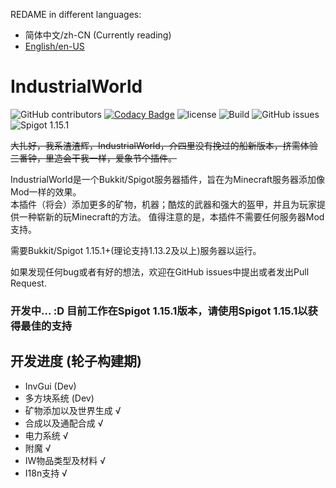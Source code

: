 REDAME in different languages:
* 简体中文/zh-CN (Currently reading)
* [English/en-US][1]

# IndustrialWorld 

![GitHub contributors](https://img.shields.io/github/contributors/czm23333/IndustrialWorld)
[![Codacy Badge](https://api.codacy.com/project/badge/Grade/7ed7dc549a7e4212b193716ecced0773)](https://app.codacy.com/manual/czm23333/IndustrialWorld?utm_source=github.com&utm_medium=referral&utm_content=czm23333/IndustrialWorld&utm_campaign=Badge_Grade_Dashboard)
![license](https://img.shields.io/github/license/czm23333/IndustrialWorld)
![Build](https://github.com/czm23333/IndustrialWorld/workflows/Build/badge.svg)
![GitHub issues](https://img.shields.io/github/issues/czm23333/IndustrialWorld)
![Spigot 1.15.1](https://img.shields.io/badge/spigot-1.15.1-blue)

~~大扎好，我系渣渣辉，IndustrialWorld，介四里没有挽过的船新版本，挤需体验三番钟，里造会干我一样，爱象节个插件。~~  

IndustrialWorld是一个Bukkit/Spigot服务器插件，旨在为Minecraft服务器添加像Mod一样的效果。  
本插件（将会）添加更多的矿物，机器；酷炫的武器和强大的盔甲，并且为玩家提供一种崭新的玩Minecraft的方法。 
值得注意的是，本插件不需要任何服务器Mod支持。

需要Bukkit/Spigot 1.15.1+(理论支持1.13.2及以上)服务器以运行。

如果发现任何bug或者有好的想法，欢迎在GitHub issues中提出或者发出Pull Request.

### 开发中... :D 目前工作在Spigot 1.15.1版本，请使用Spigot 1.15.1以获得最佳的支持

## 开发进度 (轮子构建期)
* InvGui (Dev)
* 多方块系统 (Dev)
* 矿物添加以及世界生成 √
* 合成以及通配合成 √
* 电力系统 √
* 附魔 √
* IW物品类型及材料 √
* I18n支持 √

[1]: https://github.com/czm23333/IndustrialWorld/blob/master/README-EN.md
